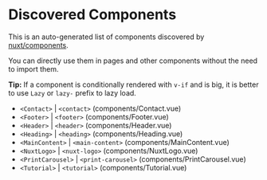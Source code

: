 # Discovered Components

This is an auto-generated list of components discovered by [nuxt/components](https://github.com/nuxt/components).

You can directly use them in pages and other components without the need to import them.

**Tip:** If a component is conditionally rendered with `v-if` and is big, it is better to use `Lazy` or `lazy-` prefix to lazy load.

- `<Contact>` | `<contact>` (components/Contact.vue)
- `<Footer>` | `<footer>` (components/Footer.vue)
- `<Header>` | `<header>` (components/Header.vue)
- `<Heading>` | `<heading>` (components/Heading.vue)
- `<MainContent>` | `<main-content>` (components/MainContent.vue)
- `<NuxtLogo>` | `<nuxt-logo>` (components/NuxtLogo.vue)
- `<PrintCarousel>` | `<print-carousel>` (components/PrintCarousel.vue)
- `<Tutorial>` | `<tutorial>` (components/Tutorial.vue)
